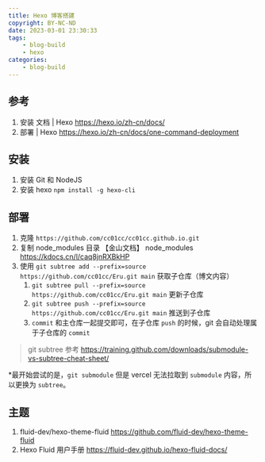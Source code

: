 ```yaml
---
title: Hexo 博客搭建
copyright: BY-NC-ND
date: 2023-03-01 23:30:33
tags:
    - blog-build
    - hexo
categories:
    - blog-build
---
```


## 参考

1. 安装 文档 | Hexo <https://hexo.io/zh-cn/docs/>
2. 部署 | Hexo <https://hexo.io/zh-cn/docs/one-command-deployment>

## 安装

1. 安装 Git 和 NodeJS
2. 安装 hexo `npm install -g hexo-cli`

## 部署

1. 克隆 `https://github.com/cc01cc/cc01cc.github.io.git`
2. 复制 node_modules 目录 【金山文档】 node_modules <https://kdocs.cn/l/caq8jnRXBkHP>
3. 使用 `git subtree add --prefix=source https://github.com/cc01cc/Eru.git main` 获取子仓库（博文内容）
   1. `git subtree pull --prefix=source https://github.com/cc01cc/Eru.git main` 更新子仓库
   2. `git subtree push --prefix=source https://github.com/cc01cc/Eru.git main` 推送到子仓库
   3. `commit` 和主仓库一起提交即可，在子仓库 `push` 的时候，git 会自动处理属于子仓库的 `commit`

> git subtree 参考 <https://training.github.com/downloads/submodule-vs-subtree-cheat-sheet/>

*最开始尝试的是，`git submodule` 但是 vercel 无法拉取到 `submodule` 内容，所以更换为 `subtree`。

## 主题

1. fluid-dev/hexo-theme-fluid <https://github.com/fluid-dev/hexo-theme-fluid>
2. Hexo Fluid 用户手册 <https://fluid-dev.github.io/hexo-fluid-docs/>

<!--
Copyright © 2023-2024 [cc01cc](https://github.com/cc01cc)

本页面采用 [知识共享署名-非商业性使用 4.0 国际许可协议](http://creativecommons.org/licenses/by-nc/4.0/) 进行许可。

转载请注明原始地址：<https://cc01cc.com/>
-->